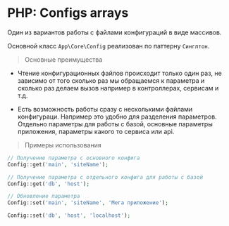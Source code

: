 # PHP: Configs arrays

Один из вариантов работы с файлами конфигураций в виде массивов.

Основной класс `App\Core\Config` реализован по паттерну `Синглтон`.

> Основные преимущества

- Чтение конфигурационных файлов происходит только один раз, не зависимо от того сколько раз мы обращаемся к параметра и сколько раз делаем вызов например в контроллерах, сервисам и т.д.

- Есть возможность работы сразу с несколькими файлами конфигураци. Например это удобно для разделения параметров. Отдельно параметры для работы с базой, основные параметры приложения, параметры какого то сервиса или api.

> Примеры использования

```php
// Получение параметра с основного конфига
Config::get('main', 'siteName');

// Получение параметра с отдельного конфига для работы с базой
Config::get('db', 'host');

// Обновление параметра
Config::set('main', 'siteName', 'Мега приложение');

Config::set('db', 'host', 'localhost');
```
